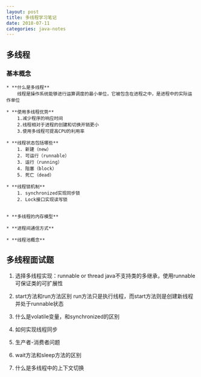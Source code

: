 ```yaml
---
layout: post
title: 多线程学习笔记
date: 2018-07-11
categories: java-notes
---
```


## 多线程

### 基本概念
	* **什么是多线程**
		线程是操作系统能够进行运算调度的最小单位，它被包含在进程之中，是进程中的实际运作单位

	* **使用多线程优势**
		1.减少程序的响应时间
		2.线程相对于进程的创建和切换开销更小
		3.使用多线程可提高CPU的利用率

	* **线程状态包括哪些**
		1. 新建（new）
		2. 可运行（runnable）
		3. 运行（running）
		4. 阻塞（block）
		5. 死亡（dead）

	* **线程锁机制**
		1. synchronized实现同步锁
		2. Lock接口实现读写锁


	* **多线程的内存模型**	

	* **进程间通信方式**

	* **线程池概念**



## 多线程面试题

1. 选择多线程实现：runnable or thread
java不支持类的多继承，使用runnable可保证类的可扩展性

2. start方法和run方法区别
run方法只是执行线程，而start方法则是创建新线程并处于runnable状态

3. 什么是volatile变量，和synchronized的区别

4. 如何实现线程同步

5. 生产者-消费者问题

6. wait方法和sleep方法的区别

7. 什么是多线程中的上下文切换

